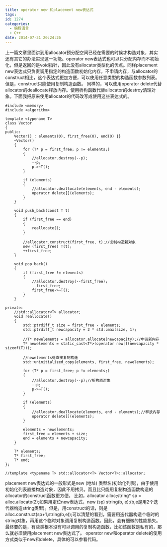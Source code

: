 ```yaml
---
title: operator new 和placement new表达式
tags:
id: 1274
categories:
  - 编程语言 
  - C++
date: 2014-07-31 20:24:26
---
```


上一篇文章里面讲到用allocator预分配空间已经在需要的时候才构造对象，其实还有其它的办法实现这一功能。operator new表达式也可以只分配内存而不初始化，但是返回的是void指针，因此没有allocator类型化的优点。同样placement new表达式只负责调用指定的构造函数初始化内存，不申请内存，与allocator的construct相比，这个表达式更加方便，可以使用任意类型的构造函数参数列表。但是，construct只能使用复制构造函数。
同样的，可以使用operator delete代替allocator的deallocate释放内存。使用析构函数代替allocator的destroy清理对象。下面我把原来使用allocator的代码改写成使用这些表达式的。
``` stylus
#include <memory>
#include <algorithm>

template <typename T>
class Vector
{
public:
    Vector() : elements(0), first_free(0), end(0) {}
    ~Vector()
    {
        for (T* p = first_free; p != elements;)
        {
            //allocator.destroy(--p);
            --p;
            p->~T();
        }

        if (elements)
        {
            //allocator.deallocate(elements, end - elements);
            operator delete[](elements);
        }
    }

    void push_back(const T t)
    {
        if (first_free == end)
        {
            reallocate();
        }

        //allocator.construct(first_free, t);//复制构造新对象
        new (first_free) T(t);
        ++first_free;
    }

    void pop_back()
    {
        if (first_free != elements)
        {
            //allocator.destroy(--first_free);
            --first_free;
            first_free->~T();
        }
    }

private:
    //std::allocator<T> allocator;
    void reallocate()
    {
        std::ptrdiff_t size = first_free - elements;
        std::ptrdiff_t newcapacity = 2 * std::max(size, 1);

        //T* newelements = allocator.allocate(newcapacity);//申请新内存
        T* newelements = static_cast<T*>(operator new[](newcapacity * sizeof(T)));

        //newelements处直接复制构造
        std::uninitialized_copy(elements, first_free, newelements);

        for (T* p = first_free; p != elements;)
        {
            //allocator.destroy(--p);//析构原对象
            --p;
            p->~T();
        }

        if (elements)
        {
            //allocator.deallocate(elements, end - elements);//释放内存
            operator delete[](elements);
        }

        elements = newelements;
        first_free = elements + size;
        end = elements + newcapacity;
    }

    T* elements;
    T* first_free;
    T* end;
};

//template <typename T> std::allocator<T> Vector<T>::allocator;
```
placement new表达式的一般形式是new (地址) 类型名(初始化列表)，由于使用初始化列表直接构造对象，因此不用拷贝。而且比只能用复制构造函数构造的allocator的construct函数更方便。
比如，allocator<T> alloc;string* sp = alloc.allocate(2);如果用定位new表达式，new (sp) string(b, e);(b,e是用2个迭代器构造string类型)。但是，用construct的话，则是alloc.construct(sp+1,string(b,e));可以清楚的看到，需要用迭代器构造个临时的string对象，再用这个临时对象调用复制构造函数。因此，会有细微的性能损失。最终要的是，有些类根本没有可以调用的复制构造函数，比如该函数是私有的，那么就必须使用placement new表达式了。
operator new和operator delete的使用方式类似于new和delete，具体的可以参看代码。